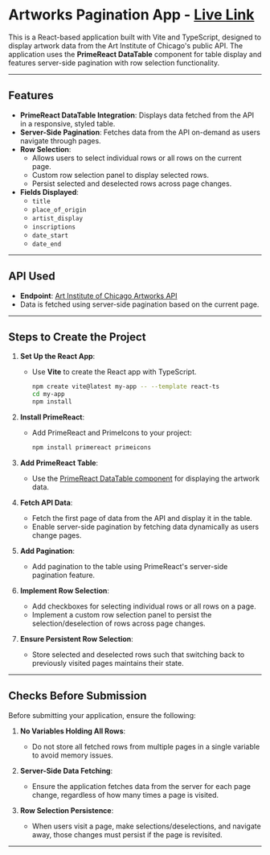 # Artworks Pagination App - [Live Link](https://selectable-datatable.netlify.app/)

This is a React-based application built with Vite and TypeScript, designed to display artwork data from the Art Institute of Chicago's public API. The application uses the **PrimeReact DataTable** component for table display and features server-side pagination with row selection functionality.

---

## Features
- **PrimeReact DataTable Integration**: Displays data fetched from the API in a responsive, styled table.
- **Server-Side Pagination**: Fetches data from the API on-demand as users navigate through pages.
- **Row Selection**:
  - Allows users to select individual rows or all rows on the current page.
  - Custom row selection panel to display selected rows.
  - Persist selected and deselected rows across page changes.
- **Fields Displayed**:
  - `title`
  - `place_of_origin`
  - `artist_display`
  - `inscriptions`
  - `date_start`
  - `date_end`

---

## API Used
- **Endpoint**: [Art Institute of Chicago Artworks API](https://api.artic.edu/api/v1/artworks?page=1)
- Data is fetched using server-side pagination based on the current page.

---

## Steps to Create the Project
1. **Set Up the React App**:
   - Use **Vite** to create the React app with TypeScript.
     ```bash
     npm create vite@latest my-app -- --template react-ts
     cd my-app
     npm install
     ```

2. **Install PrimeReact**:
   - Add PrimeReact and PrimeIcons to your project:
     ```bash
     npm install primereact primeicons
     ```

3. **Add PrimeReact Table**:
   - Use the [PrimeReact DataTable component](https://primereact.org/datatable/) for displaying the artwork data.

4. **Fetch API Data**:
   - Fetch the first page of data from the API and display it in the table.
   - Enable server-side pagination by fetching data dynamically as users change pages.

5. **Add Pagination**:
   - Add pagination to the table using PrimeReact's server-side pagination feature.

6. **Implement Row Selection**:
   - Add checkboxes for selecting individual rows or all rows on a page.
   - Implement a custom row selection panel to persist the selection/deselection of rows across page changes.

7. **Ensure Persistent Row Selection**:
   - Store selected and deselected rows such that switching back to previously visited pages maintains their state.

---

## Checks Before Submission
Before submitting your application, ensure the following:
1. **No Variables Holding All Rows**:
   - Do not store all fetched rows from multiple pages in a single variable to avoid memory issues.

2. **Server-Side Data Fetching**:
   - Ensure the application fetches data from the server for each page change, regardless of how many times a page is visited.

3. **Row Selection Persistence**:
   - When users visit a page, make selections/deselections, and navigate away, those changes must persist if the page is revisited.

---

